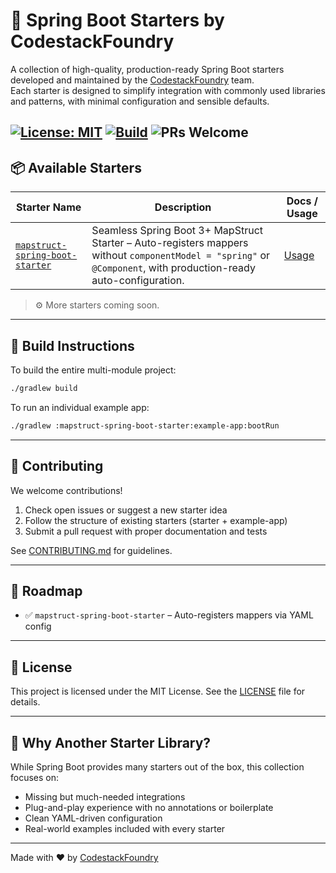 # 🌱 Spring Boot Starters by CodestackFoundry

A collection of high-quality, production-ready Spring Boot starters developed and maintained by the [CodestackFoundry](https://github.com/codestackfoundry) team.  
Each starter is designed to simplify integration with commonly used libraries and patterns, with minimal configuration and sensible defaults.

[![License: MIT](https://img.shields.io/badge/License-MIT-yellow.svg)](https://github.com/codestackfoundry/spring-boot-starters/blob/main/mapstruct-spring-boot-starter/README.md)
[![Build](https://github.com/codestackfoundry/spring-boot-starters/actions/workflows/gradle.yml/badge.svg)](https://github.com/codestackfoundry/spring-boot-starters/actions)
![PRs Welcome](https://img.shields.io/badge/PRs-welcome-brightgreen.svg)
---

## 📦 Available Starters

| Starter Name                     | Description                                                                                                                                                   | Docs / Usage                  |
|----------------------------------|---------------------------------------------------------------------------------------------------------------------------------------------------------------|-------------------------------|
| [`mapstruct-spring-boot-starter`](./mapstruct-spring-boot-starter) | Seamless Spring Boot 3+ MapStruct Starter – Auto-registers mappers without `componentModel = "spring"` or `@Component`, with production-ready auto-configuration. | [Usage](./mapstruct-spring-boot-starter/README.md) |

> ⚙️ More starters coming soon.

---

## 🔧 Build Instructions

To build the entire multi-module project:

```bash
./gradlew build
```

To run an individual example app:

```bash
./gradlew :mapstruct-spring-boot-starter:example-app:bootRun
```

---

## 🤝 Contributing

We welcome contributions!

1. Check open issues or suggest a new starter idea
2. Follow the structure of existing starters (starter + example-app)
3. Submit a pull request with proper documentation and tests

See [CONTRIBUTING.md](./CONTRIBUTING.md) for guidelines.

---

## 📅 Roadmap

- ✅ `mapstruct-spring-boot-starter` – Auto-registers mappers via YAML config

---

## 📜 License

This project is licensed under the MIT License. See the [LICENSE](./LICENSE) file for details.

---

## 🌟 Why Another Starter Library?

While Spring Boot provides many starters out of the box, this collection focuses on:

- Missing but much-needed integrations
- Plug-and-play experience with no annotations or boilerplate
- Clean YAML-driven configuration
- Real-world examples included with every starter

---

Made with ❤️ by [CodestackFoundry](https://github.com/codestackfoundry)
